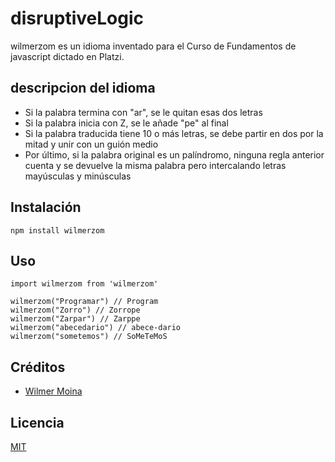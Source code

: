 # disruptiveLogic

wilmerzom es un idioma inventado para el Curso de Fundamentos de javascript
dictado en Platzi.

## descripcion del idioma

- Si la palabra termina con "ar", se le quitan esas dos letras
- Si la palabra inicia con Z, se le añade "pe" al final
- Si la palabra traducida tiene 10 o más letras, se debe partir en dos por la mitad y unir con un guión medio
- Por último, si la palabra original es un palíndromo, ninguna regla anterior cuenta y se devuelve la misma palabra pero intercalando letras mayúsculas y minúsculas

## Instalación

```
npm install wilmerzom
```

## Uso

```
import wilmerzom from 'wilmerzom'

wilmerzom("Programar") // Program
wilmerzom("Zorro") // Zorrope
wilmerzom("Zarpar") // Zarppe
wilmerzom("abecedario") // abece-dario
wilmerzom("sometemos") // SoMeTeMoS
```

## Créditos
- [Wilmer Moina](https://wilmermoina.com)

## Licencia

[MIT](https://opensource.org/licenses/MIT)
